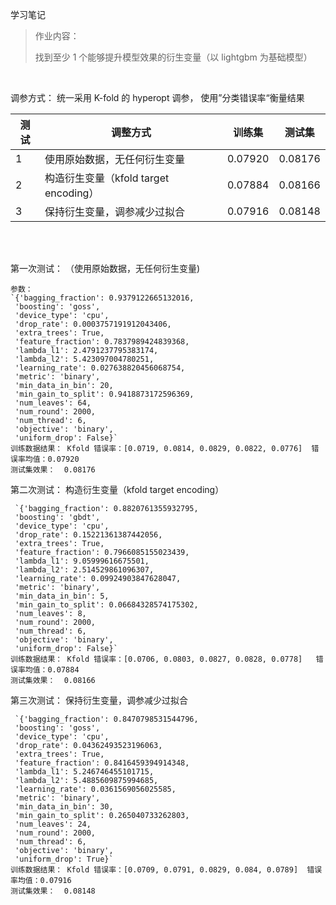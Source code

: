 学习笔记

> 作业内容：
>
> 找到至少 1 个能够提升模型效果的衍生变量（以 lightgbm 为基础模型）

<br>

调参方式： 统一采用 K-fold 的 hyperopt 调参， 使用”分类错误率“衡量结果

| 测试 | 调整方式                              | 训练集  | 测试集  |
| ---- | ------------------------------------- | ------- | ------- |
| 1    | 使用原始数据，无任何衍生变量          | 0.07920 | 0.08176 |
| 2    | 构造衍生变量（kfold target encoding） | 0.07884 | 0.08166 |
| 3    | 保持衍生变量，调参减少过拟合          | 0.07916 | 0.08148 |

<br>
<br>



第一次测试： （使用原始数据，无任何衍生变量)

    参数：
    `{'bagging_fraction': 0.9379122665132016,
     'boosting': 'goss',
     'device_type': 'cpu',
     'drop_rate': 0.0003757191912043406,
     'extra_trees': True,
     'feature_fraction': 0.7837989424839368,
     'lambda_l1': 2.4791237795383174,
     'lambda_l2': 5.423097004780251,
     'learning_rate': 0.027638820456068754,
     'metric': 'binary',
     'min_data_in_bin': 20,
     'min_gain_to_split': 0.9418873172596369,
     'num_leaves': 64,
     'num_round': 2000,
     'num_thread': 6,
     'objective': 'binary',
     'uniform_drop': False}`
    训练数据结果： Kfold 错误率：[0.0719, 0.0814, 0.0829, 0.0822, 0.0776]  错误率均值：0.07920
    测试集效果：  0.08176

第二次测试：  构造衍生变量（kfold target encoding）

     `{'bagging_fraction': 0.8820761355932795,
     'boosting': 'gbdt',
     'device_type': 'cpu',
     'drop_rate': 0.15221361387442056,
     'extra_trees': True,
     'feature_fraction': 0.7966085155023439,
     'lambda_l1': 9.05999616675501,
     'lambda_l2': 2.514529861096307,
     'learning_rate': 0.09924903847628047,
     'metric': 'binary',
     'min_data_in_bin': 5,
     'min_gain_to_split': 0.06684328574175302,
     'num_leaves': 8,
     'num_round': 2000,
     'num_thread': 6,
     'objective': 'binary',
     'uniform_drop': False}`
    训练数据结果： Kfold 错误率：[0.0706, 0.0803, 0.0827, 0.0828, 0.0778]   错误率均值：0.07884
    测试集效果：  0.08166


第三次测试：  保持衍生变量，调参减少过拟合

     `{'bagging_fraction': 0.8470798531544796,
     'boosting': 'goss',
     'device_type': 'cpu',
     'drop_rate': 0.04362493523196063,
     'extra_trees': True,
     'feature_fraction': 0.8416459394914348,
     'lambda_l1': 5.246746455101715,
     'lambda_l2': 5.4885609875994685,
     'learning_rate': 0.0361569056025585,
     'metric': 'binary',
     'min_data_in_bin': 30,
     'min_gain_to_split': 0.265040733262803,
     'num_leaves': 24,
     'num_round': 2000,
     'num_thread': 6,
     'objective': 'binary',
     'uniform_drop': True}`
    训练数据结果： Kfold 错误率：[0.0709, 0.0791, 0.0829, 0.084, 0.0789]  错误率均值：0.07916
    测试集效果：  0.08148


